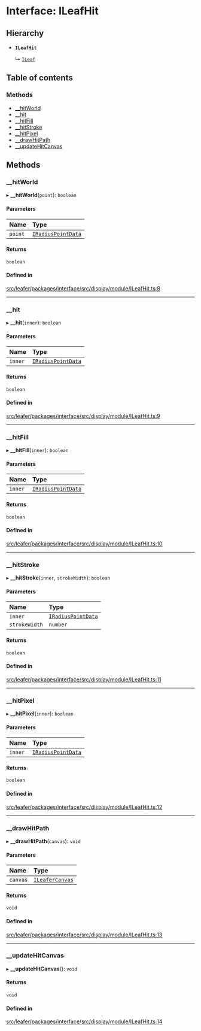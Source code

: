 # Interface: ILeafHit

## Hierarchy

- **`ILeafHit`**

  ↳ [`ILeaf`](ILeaf.md)

## Table of contents

### Methods

- [\_\_hitWorld](ILeafHit.md#__hitworld)
- [\_\_hit](ILeafHit.md#__hit)
- [\_\_hitFill](ILeafHit.md#__hitfill)
- [\_\_hitStroke](ILeafHit.md#__hitstroke)
- [\_\_hitPixel](ILeafHit.md#__hitpixel)
- [\_\_drawHitPath](ILeafHit.md#__drawhitpath)
- [\_\_updateHitCanvas](ILeafHit.md#__updatehitcanvas)

## Methods

### \_\_hitWorld

▸ **__hitWorld**(`point`): `boolean`

#### Parameters

| Name | Type |
| :------ | :------ |
| `point` | [`IRadiusPointData`](IRadiusPointData.md) |

#### Returns

`boolean`

#### Defined in

[src/leafer/packages/interface/src/display/module/ILeafHit.ts:8](https://github.com/leaferjs/leafer/blob/ddf9650d989917c451947b101193d83f38b9fdcf/packages/interface/src/display/module/ILeafHit.ts#L8)

___

### \_\_hit

▸ **__hit**(`inner`): `boolean`

#### Parameters

| Name | Type |
| :------ | :------ |
| `inner` | [`IRadiusPointData`](IRadiusPointData.md) |

#### Returns

`boolean`

#### Defined in

[src/leafer/packages/interface/src/display/module/ILeafHit.ts:9](https://github.com/leaferjs/leafer/blob/ddf9650d989917c451947b101193d83f38b9fdcf/packages/interface/src/display/module/ILeafHit.ts#L9)

___

### \_\_hitFill

▸ **__hitFill**(`inner`): `boolean`

#### Parameters

| Name | Type |
| :------ | :------ |
| `inner` | [`IRadiusPointData`](IRadiusPointData.md) |

#### Returns

`boolean`

#### Defined in

[src/leafer/packages/interface/src/display/module/ILeafHit.ts:10](https://github.com/leaferjs/leafer/blob/ddf9650d989917c451947b101193d83f38b9fdcf/packages/interface/src/display/module/ILeafHit.ts#L10)

___

### \_\_hitStroke

▸ **__hitStroke**(`inner`, `strokeWidth`): `boolean`

#### Parameters

| Name | Type |
| :------ | :------ |
| `inner` | [`IRadiusPointData`](IRadiusPointData.md) |
| `strokeWidth` | `number` |

#### Returns

`boolean`

#### Defined in

[src/leafer/packages/interface/src/display/module/ILeafHit.ts:11](https://github.com/leaferjs/leafer/blob/ddf9650d989917c451947b101193d83f38b9fdcf/packages/interface/src/display/module/ILeafHit.ts#L11)

___

### \_\_hitPixel

▸ **__hitPixel**(`inner`): `boolean`

#### Parameters

| Name | Type |
| :------ | :------ |
| `inner` | [`IRadiusPointData`](IRadiusPointData.md) |

#### Returns

`boolean`

#### Defined in

[src/leafer/packages/interface/src/display/module/ILeafHit.ts:12](https://github.com/leaferjs/leafer/blob/ddf9650d989917c451947b101193d83f38b9fdcf/packages/interface/src/display/module/ILeafHit.ts#L12)

___

### \_\_drawHitPath

▸ **__drawHitPath**(`canvas`): `void`

#### Parameters

| Name | Type |
| :------ | :------ |
| `canvas` | [`ILeaferCanvas`](ILeaferCanvas.md) |

#### Returns

`void`

#### Defined in

[src/leafer/packages/interface/src/display/module/ILeafHit.ts:13](https://github.com/leaferjs/leafer/blob/ddf9650d989917c451947b101193d83f38b9fdcf/packages/interface/src/display/module/ILeafHit.ts#L13)

___

### \_\_updateHitCanvas

▸ **__updateHitCanvas**(): `void`

#### Returns

`void`

#### Defined in

[src/leafer/packages/interface/src/display/module/ILeafHit.ts:14](https://github.com/leaferjs/leafer/blob/ddf9650d989917c451947b101193d83f38b9fdcf/packages/interface/src/display/module/ILeafHit.ts#L14)
